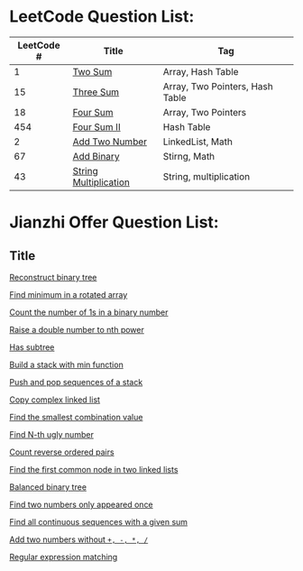 # LeetCode Question List:


 LeetCode # | Title | Tag
 -----------| ----- | ---
1 | [Two Sum](LeetCode/_001.md)| Array, Hash Table
15 | [Three Sum](LeetCode/_015.md) | Array, Two Pointers, Hash Table
18 | [Four Sum](LeetCode/_018.md) | Array, Two Pointers
454 | [Four Sum II](LeetCode/_454.md) | Hash Table
2 | [Add Two Number](LeetCode/_002.md) | LinkedList, Math
67 | [Add Binary](LeetCode/_067.md) | Stirng, Math
43 | [String Multiplication](LeetCode/_043.md) | String, multiplication



# Jianzhi Offer Question List:

 Title 
----------
[Reconstruct binary tree](Jianzhi/_04.md)

[Find minimum in a rotated array](Jianzhi/_06.md)

[Count the number of 1s in a binary number](Jianzhi/_11.md)

[Raise a double number to nth power](Jianzhi/_12.md)

[Has subtree](Jianzhi/_17.md)

[Build a stack with min function](Jianzhi/_20.md)

[Push and pop sequences of a stack](Jianzhi/_21.md)

[Copy complex linked list](Jianzhi/_25.md)

[Find the smallest combination value](Jianzhi/_32.md)

[Find N-th ugly number](Jianzhi/_33.md)

[Count reverse ordered pairs](Jianzhi/_35.md)

[Find the first common node in two linked lists](Jianzhi/_36.md)

[Balanced binary tree](Jianzhi/_39.md)

[Find two numbers only appeared once](Jianzhi/_40.md)

[Find all continuous sequences with a given sum](Jianzhi/_41.md)

[Add two numbers without `+, -, *, /`](Jianzhi/_48.md)

[Regular expression matching](Jianzhi/_52.md)
